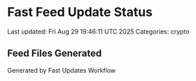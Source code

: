 # Fast Feed Update Status
Last updated: Fri Aug 29 19:46:11 UTC 2025
Categories: crypto

## Feed Files Generated

Generated by Fast Updates Workflow
